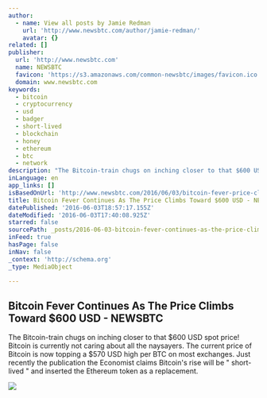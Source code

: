 ```yaml
---
author:
  - name: View all posts by Jamie Redman
    url: 'http://www.newsbtc.com/author/jamie-redman/'
    avatar: {}
related: []
publisher:
  url: 'http://www.newsbtc.com'
  name: NEWSBTC
  favicon: 'https://s3.amazonaws.com/common-newsbtc/images/favicon.ico'
  domain: www.newsbtc.com
keywords:
  - bitcoin
  - cryptocurrency
  - usd
  - badger
  - short-lived
  - blockchain
  - honey
  - ethereum
  - btc
  - network
description: "The Bitcoin-train chugs on inching closer to that $600 USD spot price! Bitcoin is currently not caring about all the naysayers. The current price of Bitcoin is now topping a $570 USD high per BTC on most exchanges. Just recently the publication the Economist claims Bitcoin's rise will be \" short-lived \" and inserted the Ethereum token as a replacement."
inLanguage: en
app_links: []
isBasedOnUrl: 'http://www.newsbtc.com/2016/06/03/bitcoin-fever-price-climbs-600-usd/'
title: Bitcoin Fever Continues As The Price Climbs Toward $600 USD - NEWSBTC
datePublished: '2016-06-03T18:57:17.155Z'
dateModified: '2016-06-03T17:40:08.925Z'
starred: false
sourcePath: _posts/2016-06-03-bitcoin-fever-continues-as-the-price-climbs-toward-dollar600-usd.md
inFeed: true
hasPage: false
inNav: false
_context: 'http://schema.org'
_type: MediaObject

---
```

<article style=""><h1>Bitcoin Fever Continues As The Price Climbs Toward $600 USD - NEWSBTC</h1><p>The Bitcoin-train chugs on inching closer to that $600 USD spot price! Bitcoin is currently not caring about all the naysayers. The current price of Bitcoin is now topping a $570 USD high per BTC on most exchanges. Just recently the publication the Economist claims Bitcoin's rise will be " short-lived " and inserted the Ethereum token as a replacement.</p><img src="http://s3.amazonaws.com/main-newsbtc-images/2016/06/03175652/Bitcoin-Fever-Continues-As-The-Price-Climbs-Toward-600-USD.jpg" /></article>